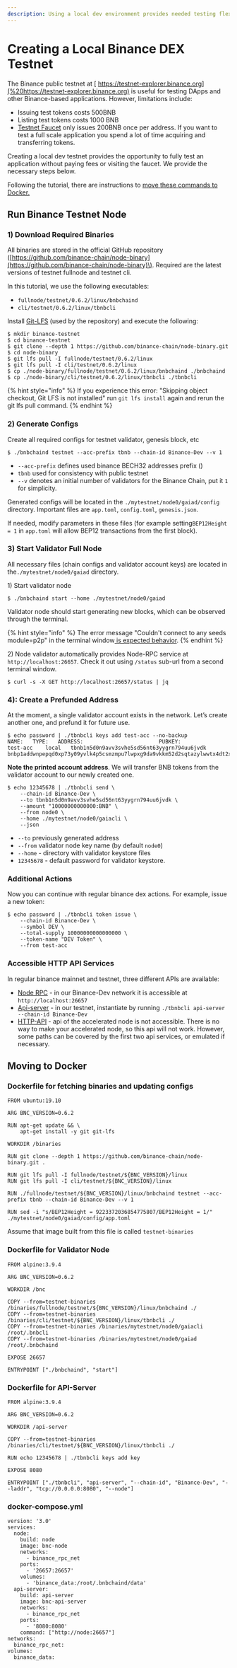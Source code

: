 ```yaml
---
description: Using a local dev environment provides needed testing flexibility
---
```


# Creating a Local Binance DEX Testnet

The Binance public testnet at [ https://testnet-explorer.binance.org](%20https://testnet-explorer.binance.org) is useful for testing DApps and other Binance-based applications. However, limitations include:

* Issuing test tokens costs 500BNB
* Listing test tokens costs 1000 BNB
* [Testnet Faucet](https://www.binance.com/en/dex/testnet/address) only issues 200BNB once per address. If you want to test a full scale application you spend a lot of time acquiring and transferring tokens.

Creating a local dev testnet provides the opportunity to fully test an application without paying fees or visiting the faucet. We provide the necessary steps below. 

Following the tutorial, there are instructions to [move these commands to Docker.](creating-a-local-binance-dex-testnet.md#moving-to-docker)

## Run Binance Testnet Node

### 1\) Download Required Binaries

All binaries are stored in the official GitHub repository \([https://github.com/binance-chain/node-binary](https://github.com/binance-chain/node-binary)\). Required are the latest versions of testnet fullnode and testnet cli. 

In this tutorial,  we use the following executables:

* `fullnode/testnet/0.6.2/linux/bnbchaind`
* `cli/testnet/0.6.2/linux/tbnbcli`

Install [Git-LFS](https://git-lfs.github.com/) \(used by the repository\) and execute the following:

```text
$ mkdir binance-testnet
$ cd binance-testnet
$ git clone --depth 1 https://github.com/binance-chain/node-binary.git
$ cd node-binary
$ git lfs pull -I fullnode/testnet/0.6.2/linux
$ git lfs pull -I cli/testnet/0.6.2/linux
$ cp ./node-binary/fullnode/testnet/0.6.2/linux/bnbchaind ./bnbchaind
$ cp ./node-binary/cli/testnet/0.6.2/linux/tbnbcli ./tbnbcli
```

{% hint style="info" %}
If you experience this error: "Skipping object checkout, Git LFS is not installed" run `git lfs install` again and rerun the git lfs pull command.
{% endhint %}

### 2\) Generate Configs

Create all required configs for testnet validator, genesis block, etc

```text
$ ./bnbchaind testnet --acc-prefix tbnb --chain-id Binance-Dev --v 1
```

* `--acc-prefix` defines used binance BECH32 addresses prefix \(\)
* `tbnb` used for consistency with public testnet
* `--v` denotes an initial number of validators for the Binance Chain, put it `1` for simplicity.

Generated configs will be located in the `./mytestnet/node0/gaiad/config` directory. Important files are `app.toml`, `config.toml`, `genesis.json`.

If needed, modify parameters in these files \(for example setting`BEP12Height = 1` in `app.toml` will allow BEP12 transactions from the first block\).

### 3\) Start Validator Full Node

All necessary files \(chain configs and validator account keys\) are located in the`./mytestnet/node0/gaiad` directory.

1\) Start validator node

```text
$ ./bnbchaind start --home ./mytestnet/node0/gaiad
```

Validator node should start generating new blocks, which can be observed through the terminal.

{% hint style="info" %}
The error message "Couldn't connect to any seeds module=p2p" in the terminal window[ is expected behavior](https://github.com/tendermint/tendermint/issues/2757).
{% endhint %}

2\) Node validator automatically provides Node-RPC service at `http://localhost:26657`. Check it out using `/status` sub-url from a second terminal window.

```text
$ curl -s -X GET http://localhost:26657/status | jq 
```

### 4\): Create a Prefunded Address

At the moment, a single validator account exists in the network. Let’s create another one, and prefund it for future use.

```text
$ echo password | ./tbnbcli keys add test-acc --no-backup
NAME:	TYPE:	ADDRESS:						PUBKEY:
test-acc	local	tbnb1n5d0n9avv3svhe5sd56nt63yygrn794uu6jvdk	bnbp1addwnpepqd0xp73y09yvlk4p5csmzmpu7lwpxg9da9vkkm52d2sqtazylwwtx4dt2xwjwqtq
```

**Note the printed account address**. We will transfer BNB tokens from the validator account to our newly created one.

```text
$ echo 12345678 | ./tbnbcli send \
    --chain-id Binance-Dev \
    --to tbnb1n5d0n9avv3svhe5sd56nt63yygrn794uu6jvdk \
    --amount "10000000000000:BNB" \
    --from node0 \
    --home ./mytestnet/node0/gaiacli \
    --json
```

* `--to` previously generated address
*  `--from` validator node key name \(by default `node0`\)
* `--home` - directory with validator keystore files
* `12345678` - default password for validator keystore.

### Additional Actions

Now you can continue with regular binance dex actions. For example, issue a new token:

```text
$ echo password | ./tbnbcli token issue \
    --chain-id Binance-Dev \
    --symbol DEV \
    --total-supply 10000000000000000 \
    --token-name "DEV Token" \
    --from test-acc
```

### Accessible HTTP API Services

In regular binance mainnet and testnet, three different APIs are available:

* [Node RPC](https://docs.binance.org/api-reference/node-rpc.html) - in our Binance-Dev network it is accessible at `http://localhost:26657`
* [Api-server](https://docs.binance.org/api-reference/api-server.html) - in our testnet, instantiate by running `./tbnbcli api-server --chain-id Binance-Dev`
* [HTTP-API](https://docs.binance.org/api-reference/dex-api/paths.html) - api of the accelerated node is not accessible. There is no way to make your accelerated node, so this api will not work. However, some paths can be covered by the first two api services, or emulated if necessary.

## Moving to Docker

### **Dockerfile for fetching binaries and updating configs**

```text
FROM ubuntu:19.10

ARG BNC_VERSION=0.6.2

RUN apt-get update && \
    apt-get install -y git git-lfs

WORKDIR /binaries

RUN git clone --depth 1 https://github.com/binance-chain/node-binary.git .

RUN git lfs pull -I fullnode/testnet/${BNC_VERSION}/linux
RUN git lfs pull -I cli/testnet/${BNC_VERSION}/linux

RUN ./fullnode/testnet/${BNC_VERSION}/linux/bnbchaind testnet --acc-prefix tbnb --chain-id Binance-Dev --v 1

RUN sed -i "s/BEP12Height = 9223372036854775807/BEP12Height = 1/" ./mytestnet/node0/gaiad/config/app.toml
```

Assume that image built from this file is called `testnet-binaries`

### **Dockerfile for Validator Node**

```text
FROM alpine:3.9.4

ARG BNC_VERSION=0.6.2

WORKDIR /bnc

COPY --from=testnet-binaries /binaries/fullnode/testnet/${BNC_VERSION}/linux/bnbchaind ./
COPY --from=testnet-binaries /binaries/cli/testnet/${BNC_VERSION}/linux/tbnbcli ./
COPY --from=testnet-binaries /binaries/mytestnet/node0/gaiacli /root/.bnbcli
COPY --from=testnet-binaries /binaries/mytestnet/node0/gaiad /root/.bnbchaind

EXPOSE 26657

ENTRYPOINT ["./bnbchaind", "start"]
```

### **Dockerfile for API-Server**

```text
FROM alpine:3.9.4

ARG BNC_VERSION=0.6.2

WORKDIR /api-server

COPY --from=testnet-binaries /binaries/cli/testnet/${BNC_VERSION}/linux/tbnbcli ./

RUN echo 12345678 | ./tbnbcli keys add key

EXPOSE 8080

ENTRYPOINT ["./tbnbcli", "api-server", "--chain-id", "Binance-Dev", "--laddr", "tcp://0.0.0.0:8080", "--node"]
```

### **docker-compose.yml**

```text
version: '3.0'
services:
  node:
    build: node
    image: bnc-node
    networks:
      - binance_rpc_net
    ports:
      - '26657:26657'
    volumes:
      - 'binance_data:/root/.bnbchaind/data'
  api-server:
    build: api-server
    image: bnc-api-server
    networks:
      - binance_rpc_net
    ports:
      - '8080:8080'
    command: ["http://node:26657"]
networks:
  binance_rpc_net:
volumes:
  binance_data:
```



